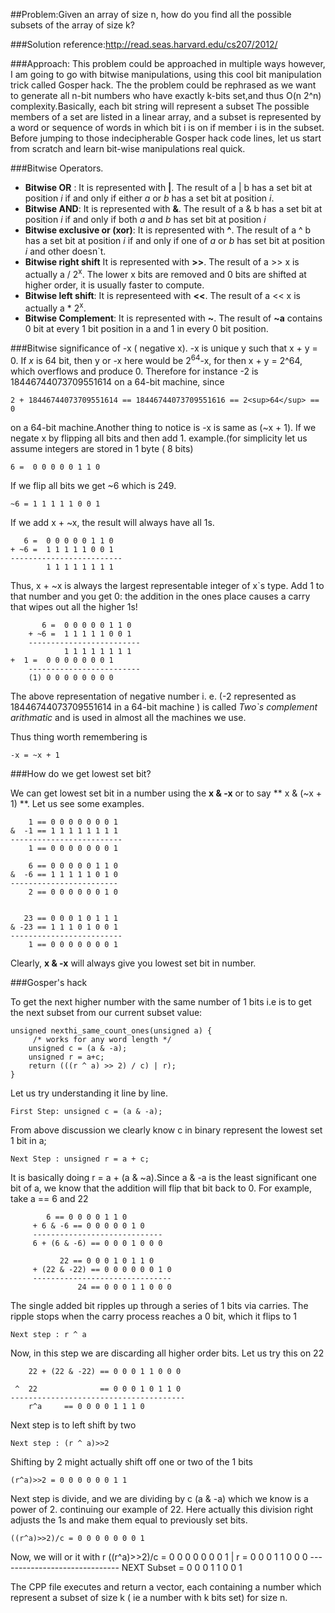 ##Problem:Given an array of size n, how do you find all the possible subsets of the array of size k?

###Solution reference:http://read.seas.harvard.edu/cs207/2012/ 

###Approach:
This problem could be approached in multiple ways however, I am going to go with bitwise manipulations, using this cool bit manipulation trick called Gosper hack.
The the problem could be rephrased as we want to generate all n-bit numbers who have exactly k-bits set,and thus O(n 2^n) complexity.Basically, each bit string will represent a subset
The possible members of a set are listed in a linear array, and a subset is represented by a word or sequence of words in which bit i is on if member i is in the subset. Before jumping to those indecipherable Gosper hack code lines, let us start from scratch and learn bit-wise manipulations real quick.



###Bitwise Operators.

* **Bitwise OR** : It is represented with **|**. The result of a | b has a set bit at position *i* if and only if either *a* or *b* has a set bit at position *i*.
* **Bitwise AND**: It is represented with **&**. The result of a & b has a set bit at position *i* if and only if both *a* and *b* has set bit at position *i*
* **Bitwise exclusive or (xor)**: It is represented with **^**. The result of a ^ b has a set bit at position *i* if and only if one of  *a* or *b* has set bit at position *i* and other doesn\`t. 
* **Bitwise right shift** It is represented with **>>**. The result of a >> x is actually a / 2<sup>x</sup>. The lower x bits are removed and 0 bits are shifted at higher order, it is usually faster to compute.
* **Bitwise left shift**: It is representeed with **<<**.  The result of a << x is actually a * 2<sup>x</sup>. 
* **Bitwise Complement**: It is represented with **~**. The result of **~a** contains 0 bit at every 1 bit position in a and 1 in every 0 bit position.

###Bitwise significance of -x ( negative x).
-x is unique y such that x + y = 0. If *x* is 64 bit, then y or -x here would be 2<sup>64</sup>-x, for then x + y = 2^64, which overflows and produce 0. Therefore for instance
-2 is 18446744073709551614 on a 64-bit machine, since

	2 + 18446744073709551614 == 18446744073709551616 == 2<sup>64</sup> == 0 
	
on a 64-bit machine.Another thing to notice is -x is same as (~x + 1). If we negate x by flipping all bits and then add 1. example.(for simplicity let us assume integers are stored in 1 byte ( 8 bits)

	6 =  0 0 0 0 0 1 1 0 

If we flip all bits  we get ~6 which is 249. 

	~6 = 1 1 1 1 1 0 0 1

If we add x + ~x, the result will always have all 1s.

	   6 =  0 0 0 0 0 1 1 0 
	+ ~6 =  1 1 1 1 1 0 0 1
	-------------------------
	        1 1 1 1 1 1 1 1  

Thus, x + ~x is always the largest representable integer of x\`s type. Add 1 to that number and you get 0: the addition in the ones place causes a carry that wipes out all the higher 1s!

           6 =  0 0 0 0 0 1 1 0
        + ~6 =  1 1 1 1 1 0 0 1
        -------------------------
                1 1 1 1 1 1 1 1
	+  1 =  0 0 0 0 0 0 0 1
        -------------------------
	    (1)	0 0 0 0 0 0 0 0	

The above representation of negative number i. e. (-2 represented as 18446744073709551614 in a 64-bit machine ) is called *Two\`s complement arithmatic* and is used in almost all the machines we use.

Thus thing worth remembering is
	
	-x = ~x + 1

###How do we get lowest set bit?

We can get lowest set bit in a number using the **x & -x** or to say  ** x & (~x + 1) **. Let us see some examples.
	
	    1 == 0 0 0 0 0 0 0 1
	&  -1 == 1 1 1 1 1 1 1 1
	-------------------------
	    1 == 0 0 0 0 0 0 0 1

	    6 == 0 0 0 0 0 1 1 0
	&  -6 == 1 1 1 1 1 0 1 0
	------------------------
	    2 == 0 0 0 0 0 0 1 0


	   23 == 0 0 0 1 0 1 1 1
	& -23 == 1 1 1 0 1 0 0 1
	-------------------------
	    1 == 0 0 0 0 0 0 0 1

Clearly, **x & -x** will always give you lowest set bit in number.



###Gosper's hack

To get the next higher number with the same number of 1 bits i.e is to get the next subset from our current subset value:

	unsigned nexthi_same_count_ones(unsigned a) {
		 /* works for any word length */
  		unsigned c = (a & -a);
  		unsigned r = a+c;
		return (((r ^ a) >> 2) / c) | r);
	}


Let us try understanding it line by line. 

	First Step: unsigned c = (a & -a);

From above discussion we clearly know c in binary represent the lowest set 1 bit in a;
 
	Next Step : unsigned r = a + c;

It is basically doing r = a + (a & ~a).Since a & -a is the least significant one bit of a, we know that the addition will flip that bit back to 0. 
For example, take a == 6 and 22
	
		 	6 == 0 0 0 0 1 1 0
	 	 + 6 & -6 == 0 0 0 0 0 1 0
	     -----------------------------
	     6 + (6 & -6) == 0 0 0 1 0 0 0	

	 	       22 == 0 0 0 1 0 1 1 0
	     + (22 & -22) == 0 0 0 0 0 0 1 0
	     -------------------------------
         	       24 == 0 0 0 1 1 0 0 0
	
The single added bit ripples up through a series of 1 bits via carries. The ripple stops when the carry process reaches a 0 bit, which it flips to 1

	Next step : r ^ a

Now, in this step we are discarding all higher order bits. Let us try this on 22

	    22 + (22 & -22) == 0 0 0 1 1 0 0 0

	 ^  22              == 0 0 0 1 0 1 1 0
	---------------------------------------	
		r^a	    == 0 0 0 0 1 1 1 0

Next step is to left shift by two
  
	Next step : (r ^ a)>>2

Shifting by 2 might actually shift off one or two of the 1 bits
	
	(r^a)>>2 = 0 0 0 0 0 0 1 1

Next step is divide, and we are dividing by c (a & -a) which we know is a power of 2. continuing our example of 22. Here actually this division right adjusts the 1s and make them equal to previously set bits.

	((r^a)>>2)/c = 0 0 0 0 0 0 0 1

Now, we will or it with r
	((r^a)>>2)/c = 0 0 0 0 0 0 0 1
	|          r = 0 0 0 1 1 0 0 0
 	------------------------------
	NEXT Subset  = 0 0 0 1 1 0 0 1


The CPP file executes and return a vector, each containing a number which represent a subset of size k ( ie a number with k bits set) for size n.

	 
